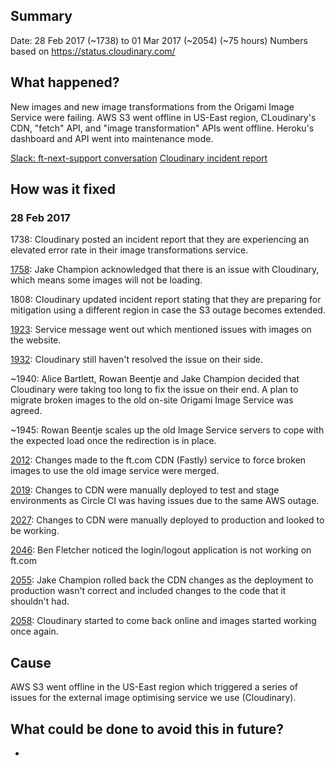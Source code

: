 ## Summary

Date: 28 Feb 2017 (~1738) to 01 Mar 2017 (~2054) (~75 hours)
Numbers based on https://status.cloudinary.com/

## What happened?

New images and new image transformations from the Origami Image Service were failing.
AWS S3 went offline in US-East region, CLoudinary's CDN, "fetch" API, and "image transformation" APIs went offline. Heroku's dashboard and API went into maintenance mode.

[Slack: ft-next-support conversation](https://financialtimes.slack.com/archives/ft-next-support/p1488304703557575)
[Cloudinary incident report](https://status.cloudinary.com/incidents/n1b1868fk0d6)

## How was it fixed

### 28 Feb 2017

1738: Cloudinary posted an incident report that they are experiencing an elevated error rate in their image transformations service.

[1758](https://financialtimes.slack.com/archives/ft-next-support/p1488304718558953): Jake Champion acknowledged that there is an issue with Cloudinary, which means some images will not be loading.

1808: Cloudinary updated incident report stating that they are preparing for mitigation using a different region in case the S3 outage becomes extended.

[1923](https://financialtimes.slack.com/archives/ft-tech-incidents/p1488309821116444): Service message went out which mentioned issues with images on the website.

[1932](https://financialtimes.slack.com/conversation/ft-tech-incidents/p1488310192148718): Cloudinary still haven't resolved the issue on their side.

~1940: Alice Bartlett, Rowan Beentje and Jake Champion decided that Cloudinary were taking too long to fix the issue on their end. A plan to migrate broken images to the old on-site Origami Image Service was agreed.

~1945: Rowan Beentje scales up the old Image Service servers to cope with the expected load once the redirection is in place.

[2012](https://github.com/Financial-Times/ft.com-cdn/pull/335): Changes made to the ft.com CDN (Fastly) service to force broken images to use the old image service were merged.

[2019](https://financialtimes.slack.com/archives/ft-tech-incidents/p1488313158397214): Changes to CDN were manually deployed to test and stage environments as Circle CI was having issues due to the same AWS outage.

[2027](https://financialtimes.slack.com/archives/ft-tech-incidents/p1488313657434355): Changes to CDN were manually deployed to production and looked to be working.

[2046](https://financialtimes.slack.com/archives/ft-next-support/p1488314781416315): Ben Fletcher noticed the login/logout application is not working on ft.com

[2055](https://financialtimes.slack.com/archives/ft-next-support/p1488315313456663): Jake Champion rolled back the CDN changes as the deployment to production wasn't correct and included changes to the code that it shouldn't had.

[2058](https://financialtimes.slack.com/archives/ft-tech-incidents/p1488315513574278): Cloudinary started to come back online and images started working once again.


## Cause

AWS S3 went offline in the US-East region which triggered a series of issues for the external image optimising service we use (Cloudinary).


## What could be done to avoid this in future?

-